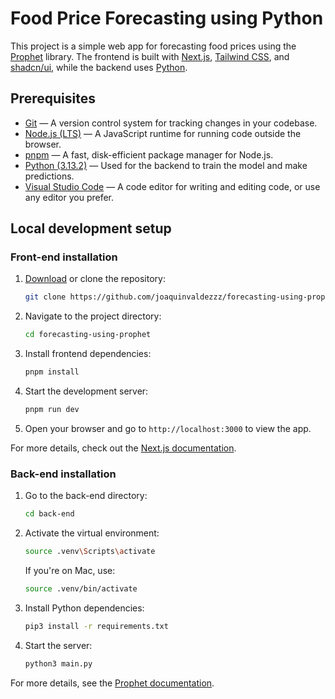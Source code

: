 # Food Price Forecasting using Python

This project is a simple web app for forecasting food prices using the [Prophet](https://facebook.github.io/prophet) library. The frontend is built with [Next.js](https://nextjs.org), [Tailwind CSS](https://tailwindcss.com), and [shadcn/ui](https://ui.shadcn.com), while the backend uses [Python](https://www.python.org).

## Prerequisites

- [Git](https://git-scm.com/downloads) — A version control system for tracking changes in your codebase.
- [Node.js (LTS)](https://nodejs.org/en) — A JavaScript runtime for running code outside the browser.
- [pnpm](https://pnpm.io/installation#using-npm) — A fast, disk-efficient package manager for Node.js.
- [Python (3.13.2)](https://www.python.org/downloads/release/python-3132) — Used for the backend to train the model and make predictions.
- [Visual Studio Code](https://code.visualstudio.com/download) — A code editor for writing and editing code, or use any editor you prefer.

## Local development setup

### Front-end installation

1. [Download](https://github.com/joaquinvaldezzz/forecasting-using-prophet/archive/refs/heads/main.zip) or clone the repository:

   ```bash
   git clone https://github.com/joaquinvaldezzz/forecasting-using-prophet.git
   ```

2. Navigate to the project directory:

   ```bash
   cd forecasting-using-prophet
   ```

3. Install frontend dependencies:

   ```bash
   pnpm install
   ```

4. Start the development server:

   ```bash
   pnpm run dev
   ```

5. Open your browser and go to `http://localhost:3000` to view the app.

For more details, check out the [Next.js documentation](https://nextjs.org/docs).

### Back-end installation

1. Go to the back-end directory:

   ```bash
   cd back-end
   ```

2. Activate the virtual environment:

   ```bash
   source .venv\Scripts\activate
   ```

   If you're on Mac, use:

   ```bash
   source .venv/bin/activate
   ```

3. Install Python dependencies:

   ```bash
   pip3 install -r requirements.txt
   ```

4. Start the server:

   ```bash
   python3 main.py
   ```

For more details, see the [Prophet documentation](https://facebook.github.io/prophet/docs/quick_start.html).
